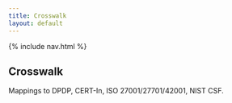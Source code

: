 ```yaml
---
title: Crosswalk
layout: default
---
```

{% include nav.html %}
## Crosswalk
Mappings to DPDP, CERT-In, ISO 27001/27701/42001, NIST CSF.
